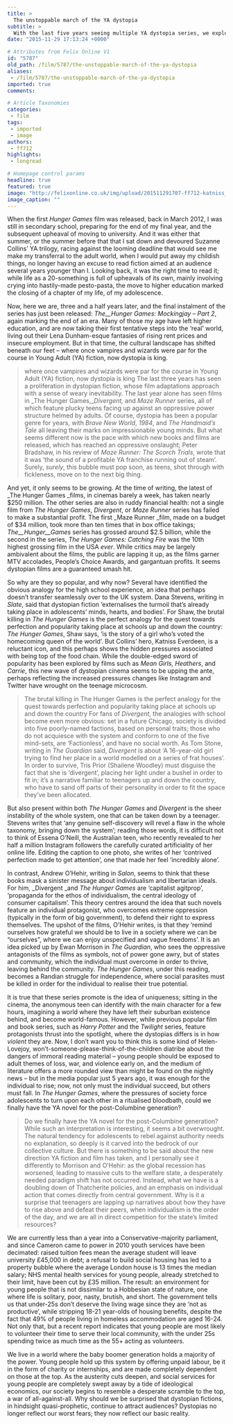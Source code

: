 ```yaml
---
title: >
  The unstoppable march of the YA dystopia
subtitle: >
  With the last five years seeing multiple YA dystopia series, we explore what makes them a continued attraction to teens
date: "2015-11-29 17:13:24 +0000"

# Attributes from Felix Online V1
id: "5787"
old_path: /film/5787/the-unstoppable-march-of-the-ya-dystopia
aliases:
 - /film/5787/the-unstoppable-march-of-the-ya-dystopia
imported: true
comments:

# Article Taxonomies
categories:
 - film
tags:
 - imported
 - image
authors:
 - ff712
highlights:
 - longread

# Homepage control params
headline: true
featured: true
image: "http://felixonline.co.uk/img/upload/201511291707-ff712-katniss_archer.jpg"
image_caption: ""
---
```


When the first _Hunger Games_ film was released, back in March 2012, I was still in secondary school, preparing for the end of my final year, and the subsequent upheaval of moving to university. And it was either that summer, or the summer before that that I sat down and devoured Suzanne Collins’ YA trilogy, racing against the looming deadline that would see me make my transferral to the adult world, when I would put away my childish things, no longer having an excuse to read fiction aimed at an audience several years younger than I. Looking back, it was the right time to read it; while life as a 20-something is full of upheavals of its own, mainly involving crying into hastily-made pesto-pasta, the move to higher education marked the closing of a chapter of my life, of my adolescence.

Now, here we are, three and a half years later, and the final instalment of the series has just been released: _The__Hunger Games: Mockingjay – Part 2_, again marking the end of an era. Many of those my age have left higher education, and are now taking their first tentative steps into the ‘real’ world, living out their Lena Dunham-esque fantasies of rising rent prices and insecure employment. But in that time, the cultural landscape has shifted beneath our feet – where once vampires and wizards were par for the course in Young Adult (YA) fiction, now dystopia is king.
> where once vampires and wizards were par for the course in Young Adult (YA) fiction, now dystopia is king
The last three years has seen a proliferation in dystopian fiction, whose film adaptations approach with a sense of weary inevitability. The last year alone has seen films in _The Hunger Games,__Divergent,_ and _Maze Runner_ series, all of which feature plucky teens facing up against an oppressive power structure helmed by adults. Of course, dystopia has been a popular genre for years, with _Brave New World_, _1984_, and _The Handmaid’s Tale_ all leaving their marks on impressionable young minds. But what seems different now is the pace with which new books and films are released, which has reached an oppressive onslaught; Peter Bradshaw, in his review of _Maze Runner: The Scorch Trials_, wrote that it was ‘the sound of a profitable YA franchise running out of steam’. Surely, _surely_, this bubble must pop soon, as teens, shot through with fickleness, move on to the next big thing.

And yet, it only seems to be growing. At the time of writing, the latest of _The Hunger Games _films, in cinemas barely a week, has taken nearly $250 million. The other series are also in ruddy financial health: not a single film from _The Hunger Games_, _Divergent_, or _Maze Runner_ series has failed to make a substantial profit. The first _Maze Runner _film, made on a budget of $34 million, took more than ten times that in box office takings; _The__Hunger__Games_ series has grossed around $2.5 billion, while the second in the series, _The Hunger Games: Catching Fire_ was the 10th highest grossing film in the USA _ever_. While critics may be largely ambivalent about the films, the public are lapping it up, as the films garner MTV accolades, People’s Choice Awards, and gargantuan profits. It seems dystopian films are a guaranteed smash hit.

So why are they so popular, and why now? Several have identified the obvious analogy for the high school experience, an idea that perhaps doesn’t transfer seamlessly over to the UK system. Dana Stevens, writing in _Slate_, said that dystopian fiction ‘externalises the turmoil that’s already taking place in adolescents’ minds, hearts, and bodies’. For Shaw, the brutal killing in _The Hunger Games_ is the perfect analogy for the quest towards perfection and popularity taking place at schools up and down the country: _The Hunger Games_, Shaw says, ‘is the story of a girl who’s voted the homecoming queen of the world’. But Collins’ hero, Katniss Everdeen, is a reluctant icon, and this perhaps shows the hidden pressures associated with being top of the food chain. While the double-edged sword of popularity has been explored by films such as _Mean Girls_, _Heathers_, and _Carrie_, this new wave of dystopian cinema seems to be upping the ante, perhaps reflecting the increased pressures changes like Instagram and Twitter have wrought on the teenage microcosm.
> The brutal killing in The Hunger Games is the perfect analogy for the quest towards perfection and popularity taking place at schools up and down the country
For fans of _Divergent_, the analogies with school become even more obvious: set in a future Chicago, society is divided into five poorly-named factions, based on personal traits; those who do not acquiesce with the system and conform to one of the five mind-sets, are ‘Factionless’, and have no social worth. As Tom Stone, writing in _The Guardian_ said, _Divergent_ is about ‘A 16-year-old girl trying to find her place in a world modelled on a series of frat houses’. In order to survive, Tris Prior (Shailene Woodley) must disguise the fact that she is ‘divergent’, placing her light under a bushel in order to fit in; it’s a narrative familiar to teenagers up and down the country, who have to sand off parts of their personality in order to fit the space they’ve been allocated.

But also present within both _The Hunger Games_ and _Divergent_ is the sheer instability of the whole system, one that can be taken down by a teenager. Stevens writes that ‘any genuine self-discovery will revel a flaw in the whole taxonomy, bringing down the system’; reading those words, it is difficult not to think of Essena O’Neill, the Australian teen, who recently revealed to her half a million Instagram followers the carefully curated artificiality of her online life. Editing the caption to one photo, she writes of her ‘contrived perfection made to get attention’, one that made her feel ‘incredibly alone’.

In contrast, Andrew O’Hehir, writing in _Salon_, seems to think that these books mask a sinister message about individualism and libertarian ideals. For him, _Divergent _and _The Hunger Games_ are ‘capitalist agitprop’, ‘propaganda for the ethos of individualism, the central ideology of consumer capitalism’. This theory centres around the idea that such novels feature an individual protagonist, who overcomes extreme oppression (typically in the form of big government), to defend their right to express themselves. The upshot of the films, O’Hehir writes, is that they ‘remind ourselves how grateful we should be to live in a society where we can be “ourselves”, where we can enjoy unspecified and vague freedoms’. It is an idea picked up by Ewan Morrison in _The Guardian_, who sees the oppressive antagonists of the films as symbols, not of power gone awry, but of states and community, which the individual must overcome in order to thrive, leaving behind the community. _The Hunger Games_, under this reading, becomes a Randian struggle for independence, where social parasites must be killed in order for the individual to realise their true potential.

It is true that these series promote is the idea of uniqueness; sitting in the cinema, the anonymous teen can identify with the main character for a few hours, imagining a world where they have left their suburban existence behind, and become world-famous. However, while previous popular film and book series, such as _Harry Potter_ and the _Twilight_ series, feature protagonists thrust into the spotlight, where the dystopias differs is in how _violent_ they are. Now, I don’t want you to think this is some kind of Helen-Lovejoy, won’t-someone-please-think-of-the-children diatribe about the dangers of immoral reading material – young people should be exposed to adult themes of loss, war, and violence early on, and the medium of literature offers a more rounded view than might be found on the nightly news – but in the media popular just 5 years ago, it was enough for the individual to rise; now, not only must the individual succeed, but others must fall. In _The Hunger Games_, where the pressures of society force adolescents to turn upon each other in a ritualised bloodbath, could we finally have the YA novel for the post-Columbine generation?
> Do we finally have the YA novel for the post-Columbine generation?
While such an interpretation is interesting, it seems a bit overwrought. The natural tendency for adolescents to rebel against authority needs no explanation, so deeply is it carved into the bedrock of our collective culture. But there is something to be said about the new direction YA fiction and film has taken, and I personally see it differently to Morrison and O’Hehir: as the global recession has worsened, leading to massive cuts to the welfare state, a desperately needed paradigm shift has not occurred. Instead, what we have is a doubling down of Thatcherite policies, and an emphasis on individual action that comes directly from central government. Why is it a surprise that teenagers are lapping up narratives about how they have to rise above and defeat their peers, when individualism is the order of the day, and we are all in direct competition for the state’s limited resources?

We are currently less than a year into a Conservative-majority parliament, and since Cameron came to power in 2010 youth services have been decimated: raised tuition fees mean the average student will leave university £45,000 in debt; a refusal to build social housing has led to a property bubble where the average London house is 13 times the median salary; NHS mental health services for young people, already stretched to their limit, have been cut by £35 million. The result: an environment for young people that is not dissimilar to a Hobbesian state of nature, one where life is solitary, poor, nasty, brutish, and short. The government tells us that under-25s don’t deserve the living wage since they are ‘not as productive’, while stripping 18-21 year-olds of housing benefits, despite the fact that 49% of people living in homeless accommodation are aged 16-24. Not only that, but a recent report indicates that young people are most likely to volunteer their time to serve their local community, with the under 25s spending twice as much time as the 55+ acting as volunteers.

We live in a world where the baby boomer generation holds a majority of the power. Young people hold up this system by offering unpaid labour, be it in the form of charity or internships, and are made completely dependent on those at the top. As the austerity cuts deepen, and social services for young people are completely swept away by a tide of ideological economics, our society begins to resemble a desperate scramble to the top, a war of all-against-all. Why should we be surprised that dystopian fictions, in hindsight quasi-prophetic, continue to attract audiences? Dystopias no longer reflect our worst fears; they now reflect our basic reality.

